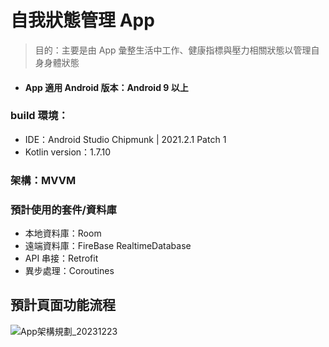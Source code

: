 # 自我狀態管理 App
> 目的：主要是由 App 彙整生活中工作、健康指標與壓力相關狀態以管理自身身體狀態
- #### App 適用 Android 版本：Android 9 以上

### build 環境：
- IDE：Android Studio Chipmunk | 2021.2.1 Patch 1
- Kotlin version：1.7.10
### 架構：MVVM
### 預計使用的套件/資料庫
- 本地資料庫：Room
- 遠端資料庫：FireBase RealtimeDatabase 
- API 串接：Retrofit
- 異步處理：Coroutines
## 預計頁面功能流程
![App架構規劃_20231223](https://github.com/cloudfly111/selfRegulation/assets/37395516/389ef5e9-56c2-43e5-9e40-15b150b8708e)

